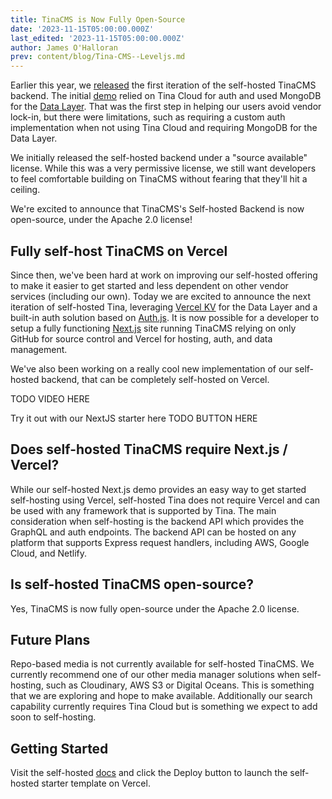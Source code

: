 ```yaml
---
title: TinaCMS is Now Fully Open-Source
date: '2023-11-15T05:00:00.000Z'
last_edited: '2023-11-15T05:00:00.000Z'
author: James O'Halloran
prev: content/blog/Tina-CMS--Leveljs.md
---
```


Earlier this year, we [released](/blog/self-hosted-datalayer/ "released") the first iteration of the self-hosted TinaCMS backend. The initial [demo](https://github.com/tinacms/tina-self-hosted-demo/tree/274c0d9ee004629ff0cef2539b56c88324abd8f8) relied on Tina Cloud for auth and used MongoDB for the [Data Layer](/blog/self-hosted-datalayer/). That was the first step in helping our users avoid vendor lock-in, but there were limitations, such as requiring a custom auth implementation when not using Tina Cloud and requiring MongoDB for the Data Layer.

We initially released the self-hosted backend under a "source available" license. While this was a very permissive license, we still want developers to feel comfortable building on TinaCMS without fearing that they'll hit a ceiling.

We're excited to announce that TinaCMS's Self-hosted Backend is now open-source, under the Apache 2.0 license!

## Fully self-host TinaCMS on Vercel

Since then, we've been hard at work on improving our self-hosted offering to make it easier to get started and less dependent on other vendor services (including our own). Today we are excited to announce the next iteration of self-hosted Tina, leveraging [Vercel KV](https://vercel.com/docs/storage/vercel-kv) for the Data Layer and a built-in auth solution based on [Auth.js](https://authjs.dev/). It is now possible for a developer to setup a fully functioning [Next.js](https://nextjs.org/) site running TinaCMS relying on only GitHub for source control and Vercel for hosting, auth, and data management.

We've also been working on a really cool new implementation of our self-hosted backend, that can be completely self-hosted on Vercel.

TODO VIDEO HERE

Try it out with our NextJS starter here TODO BUTTON HERE

## Does self-hosted TinaCMS require Next.js / Vercel?

While our self-hosted Next.js demo provides an easy way to get started self-hosting using Vercel, self-hosted Tina does not require Vercel and can be used with any framework that is supported by Tina. The main consideration when self-hosting is the backend API which provides the GraphQL and auth endpoints. The backend API can be hosted on any platform that supports Express request handlers, including AWS, Google Cloud, and Netlify.

## Is self-hosted TinaCMS open-source?

Yes, TinaCMS is now fully open-source under the Apache 2.0 license.

## Future Plans

Repo-based media is not currently available for self-hosted TinaCMS. We currently recommend one of our other media manager solutions when self-hosting, such as Cloudinary, AWS S3 or Digital Oceans. This is something that we are exploring and hope to make available. Additionally our search capability currently requires Tina Cloud but is something we expect to add soon to self-hosting.

## Getting Started

Visit the self-hosted [docs](/docs/self-hosted/starters/nextjs-vercel/) and click the Deploy button to launch the self-hosted starter template on Vercel.
